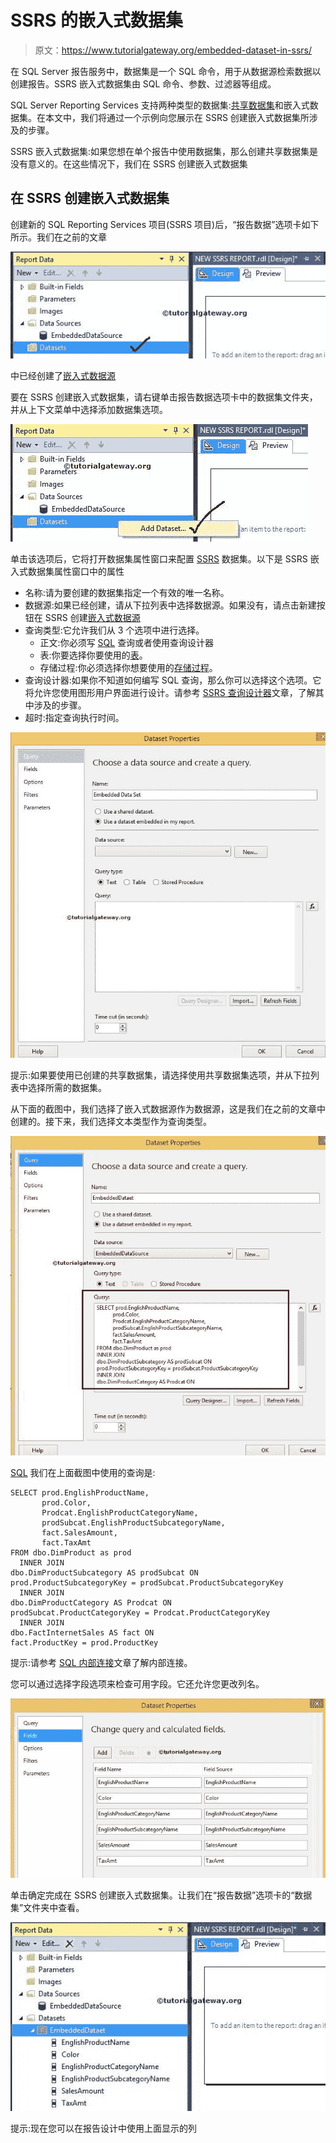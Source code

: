 # SSRS 的嵌入式数据集

> 原文：<https://www.tutorialgateway.org/embedded-dataset-in-ssrs/>

在 SQL Server 报告服务中，数据集是一个 SQL 命令，用于从数据源检索数据以创建报告。SSRS 嵌入式数据集由 SQL 命令、参数、过滤器等组成。

SQL Server Reporting Services 支持两种类型的数据集:[共享数据集](https://www.tutorialgateway.org/shared-dataset-in-ssrs/)和嵌入式数据集。在本文中，我们将通过一个示例向您展示在 SSRS 创建嵌入式数据集所涉及的步骤。

SSRS 嵌入式数据集:如果您想在单个报告中使用数据集，那么创建共享数据集是没有意义的。在这些情况下，我们在 SSRS 创建嵌入式数据集

## 在 SSRS 创建嵌入式数据集

创建新的 SQL Reporting Services 项目(SSRS 项目)后，“报告数据”选项卡如下所示。我们在之前的文章

![Embedded Dataset in SSRS 1](img/f0d49a87e4325621c13abfc0a6d58820.png)

中已经创建了[嵌入式数据源](https://www.tutorialgateway.org/embedded-data-source-in-ssrs/)

要在 SSRS 创建嵌入式数据集，请右键单击报告数据选项卡中的数据集文件夹，并从上下文菜单中选择添加数据集选项。

![Embedded Dataset in SSRS 2](img/3dad839dda6a419d9628c57d877a9421.png)

单击该选项后，它将打开数据集属性窗口来配置 [SSRS](https://www.tutorialgateway.org/ssrs/) 数据集。以下是 SSRS 嵌入式数据集属性窗口中的属性

*   名称:请为要创建的数据集指定一个有效的唯一名称。
*   数据源:如果已经创建，请从下拉列表中选择数据源。如果没有，请点击新建按钮在 SSRS 创建[嵌入式数据源](https://www.tutorialgateway.org/embedded-data-source-in-ssrs/)
*   查询类型:它允许我们从 3 个选项中进行选择。
    *   正文:你必须写 [SQL](https://www.tutorialgateway.org/sql/) 查询或者使用查询设计器
    *   表:你要选择你要使用的[表](https://www.tutorialgateway.org/sql-create-table/)。
    *   存储过程:你必须选择你想要使用的[存储过程](https://www.tutorialgateway.org/stored-procedures-in-sql/)。
*   查询设计器:如果你不知道如何编写 SQL 查询，那么你可以选择这个选项。它将允许您使用图形用户界面进行设计。请参考 [SSRS 查询设计器](https://www.tutorialgateway.org/ssrs-query-designer/)文章，了解其中涉及的步骤。
*   超时:指定查询执行时间。

![Embedded Dataset in SSRS 3](img/ac98501a0cb8ec6de1cdf6b5610efb08.png)

提示:如果要使用已创建的共享数据集，请选择使用共享数据集选项，并从下拉列表中选择所需的数据集。

从下面的截图中，我们选择了嵌入式数据源作为数据源，这是我们在之前的文章中创建的。接下来，我们选择文本类型作为查询类型。

![Embedded Dataset in SSRS 5](img/902fd283e222d0f67a9970eae013797b.png)

[SQL](https://www.tutorialgateway.org/sql/) 我们在上面截图中使用的查询是:

```
SELECT prod.EnglishProductName, 
       prod.Color, 
       Prodcat.EnglishProductCategoryName, 
       prodSubcat.EnglishProductSubcategoryName, 
       fact.SalesAmount, 
       fact.TaxAmt 
FROM dbo.DimProduct as prod 
  INNER JOIN 
dbo.DimProductSubcategory AS prodSubcat ON 
prod.ProductSubcategoryKey = prodSubcat.ProductSubcategoryKey 
  INNER JOIN  
dbo.DimProductCategory AS Prodcat ON 
prodSubcat.ProductCategoryKey = Prodcat.ProductCategoryKey 
  INNER JOIN  
dbo.FactInternetSales AS fact ON 
fact.ProductKey = prod.ProductKey
```

提示:请参考 [SQL 内部连接](https://www.tutorialgateway.org/sql-inner-join/)文章了解内部连接。

您可以通过选择字段选项来检查可用字段。它还允许您更改列名。

![Embedded Dataset in SSRS 6](img/25e4d3520ec99441a404014315d48799.png)

单击确定完成在 SSRS 创建嵌入式数据集。让我们在“报告数据”选项卡的“数据集”文件夹中查看。

![Embedded Dataset in SSRS 7](img/82dc55c4d649092c93e50a6a5988e964.png)

提示:现在您可以在报告设计中使用上面显示的列